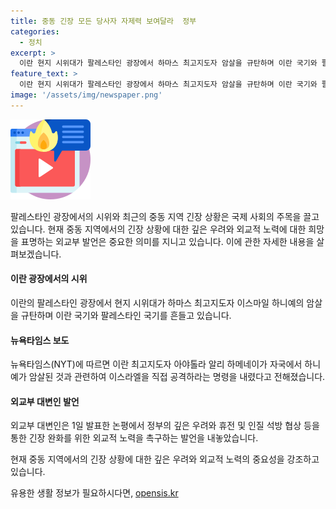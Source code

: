 ```yaml
---
title: 중동 긴장 모든 당사자 자제력 보여달라  정부
categories:
  - 정치
excerpt: >
  이란 현지 시위대가 팔레스타인 광장에서 하마스 최고지도자 암살을 규탄하며 이란 국기와 팔레스타인 국기를 흔들었다. 뉴욕타임스(NYT)는 알리 하메네이가 이스라엘을 직접 공격하라는 명령을 내렸다고 전하기도 했다. 이란 외교부는 중동 지역의 긴장 증가에 대해 우려를 표명하며, 모든 당사자들의 자제력을 촉구하고 외교적 노력을 통한 긴장 완화를 희망한다고 밝혔다. 최근 하마스의 최고 지도자 사망과 이스라엘에 대한 보복 지시로 중동 정세가 요동치고 있으며 확전 우려가 확산되고 있다.
feature_text: >
  이란 현지 시위대가 팔레스타인 광장에서 하마스 최고지도자 암살을 규탄하며 이란 국기와 팔레스타인 국기를 흔들었다. 뉴욕타임스(NYT)는 알리 하메네이가 이스라엘을 직접 공격하라는 명령을 내렸다고 전하기도 했다. 이란 외교부는 중동 지역의 긴장 증가에 대해 우려를 표명하며, 모든 당사자들의 자제력을 촉구하고 외교적 노력을 통한 긴장 완화를 희망한다고 밝혔다. 최근 하마스의 최고 지도자 사망과 이스라엘에 대한 보복 지시로 중동 정세가 요동치고 있으며 확전 우려가 확산되고 있다.
image: '/assets/img/newspaper.png'
---
```


<p><img src="/assets/img/news.png" alt="rentncar 속보" /></p>

<p>팔레스타인 광장에서의 시위와 최근의 중동 지역 긴장 상황은 국제 사회의 주목을 끌고 있습니다.
현재 중동 지역에서의 긴장 상황에 대한 깊은 우려와 외교적 노력에 대한 희망을 표명하는 외교부 발언은 중요한 의미를 지니고 있습니다. 이에 관한 자세한 내용을 살펴보겠습니다.</p>

<h4>이란 광장에서의 시위</h4>

<p>이란의 팔레스타인 광장에서 현지 시위대가 하마스 최고지도자 이스마일 하니예의 암살을 규탄하며 이란 국기와 팔레스타인 국기를 흔들고 있습니다.</p>

<h4>뉴욕타임스 보도</h4>

<p>뉴욕타임스(NYT)에 따르면 이란 최고지도자 아야톨라 알리 하메네이가 자국에서 하니예가 암살된 것과 관련하여 이스라엘을 직접 공격하라는 명령을 내렸다고 전해졌습니다.</p>

<h4>외교부 대변인 발언</h4>

<p>외교부 대변인은 1일 발표한 논평에서 정부의 깊은 우려와 휴전 및 인질 석방 협상 등을 통한 긴장 완화를 위한 외교적 노력을 촉구하는 발언을 내놓았습니다.</p>

<p>현재 중동 지역에서의 긴장 상황에 대한 깊은 우려와 외교적 노력의 중요성을 강조하고 있습니다.</p>
유용한 생활 정보가 필요하시다면, <a href="https://opensis.kr" rel="dofollow">opensis.kr</a>


